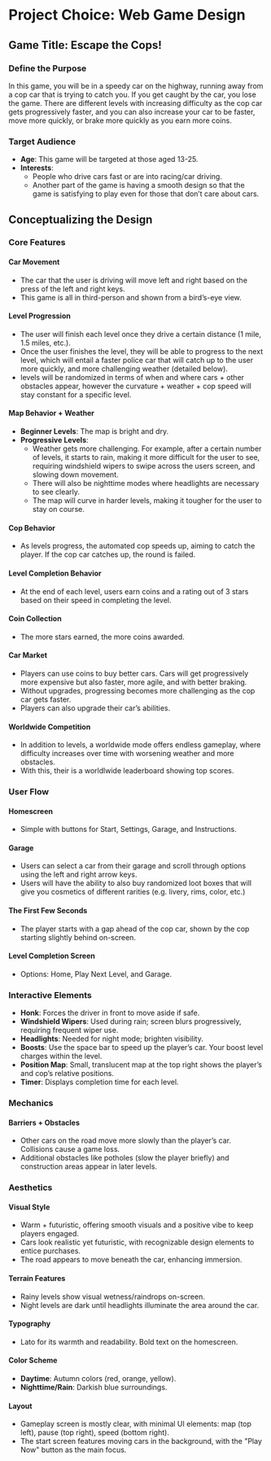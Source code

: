 # Project Choice: Web Game Design

## Game Title: Escape the Cops!

### Define the Purpose

In this game, you will be in a speedy car on the highway, running away from a cop car that is trying to catch you. If you get caught by the car, you lose the game. There are different levels with increasing difficulty as the cop car gets progressively faster, and you can also increase your car to be faster, move more quickly, or brake more quickly as you earn more coins.

### Target Audience

- **Age**: This game will be targeted at those aged 13-25.
- **Interests**:
  - People who drive cars fast or are into racing/car driving.
  - Another part of the game is having a smooth design so that the game is satisfying to play even for those that don’t care about cars.

## Conceptualizing the Design

### Core Features

#### Car Movement

- The car that the user is driving will move left and right based on the press of the left and right keys.
- This game is all in third-person and shown from a bird’s-eye view.

#### Level Progression

- The user will finish each level once they drive a certain distance (1 mile, 1.5 miles, etc.).
- Once the user finishes the level, they will be able to progress to the next level, which will entail a faster police car that will catch up to the user more quickly, and more challenging weather (detailed below).
- levels will be randomized in terms of when and where cars + other obstacles appear, however the curvature + weather + cop speed will stay constant for a specific level.

#### Map Behavior + Weather

- **Beginner Levels**: The map is bright and dry.
- **Progressive Levels**:
  - Weather gets more challenging. For example, after a certain number of levels, it starts to rain, making it more difficult for the user to see, requiring windshield wipers to swipe across the users screen, and slowing down movement.
  - There will also be nighttime modes where headlights are necessary to see clearly.
  - The map will curve in harder levels, making it tougher for the user to stay on course.

#### Cop Behavior

- As levels progress, the automated cop speeds up, aiming to catch the player. If the cop car catches up, the round is failed.

#### Level Completion Behavior

- At the end of each level, users earn coins and a rating out of 3 stars based on their speed in completing the level.

#### Coin Collection

- The more stars earned, the more coins awarded.

#### Car Market

- Players can use coins to buy better cars. Cars will get progressively more expensive but also faster, more agile, and with better braking.
- Without upgrades, progressing becomes more challenging as the cop car gets faster.
- Players can also upgrade their car’s abilities.

#### Worldwide Competition

- In addition to levels, a worldwide mode offers endless gameplay, where difficulty increases over time with worsening weather and more obstacles.
- With this, their is a worldlwide leaderboard showing top scores.

### User Flow

#### Homescreen

- Simple with buttons for Start, Settings, Garage, and Instructions.

#### Garage

- Users can select a car from their garage and scroll through options using the left and right arrow keys.
- Users will have the ability to also buy randomized loot boxes that will give you cosmetics of different rarities (e.g. livery, rims, color, etc.)

#### The First Few Seconds

- The player starts with a gap ahead of the cop car, shown by the cop starting slightly behind on-screen.

#### Level Completion Screen

- Options: Home, Play Next Level, and Garage.

### Interactive Elements

- **Honk**: Forces the driver in front to move aside if safe.
- **Windshield Wipers**: Used during rain; screen blurs progressively, requiring frequent wiper use.
- **Headlights**: Needed for night mode; brighten visibility.
- **Boosts**: Use the space bar to speed up the player’s car. Your boost level charges within the level.
- **Position Map**: Small, translucent map at the top right shows the player’s and cop’s relative positions.
- **Timer**: Displays completion time for each level.

### Mechanics

#### Barriers + Obstacles

- Other cars on the road move more slowly than the player’s car. Collisions cause a game loss.
- Additional obstacles like potholes (slow the player briefly) and construction areas appear in later levels.

### Aesthetics

#### Visual Style

- Warm + futuristic, offering smooth visuals and a positive vibe to keep players engaged.
- Cars look realistic yet futuristic, with recognizable design elements to entice purchases.
- The road appears to move beneath the car, enhancing immersion.

#### Terrain Features

- Rainy levels show visual wetness/raindrops on-screen.
- Night levels are dark until headlights illuminate the area around the car.

#### Typography

- Lato for its warmth and readability. Bold text on the homescreen.

#### Color Scheme

- **Daytime**: Autumn colors (red, orange, yellow).
- **Nighttime/Rain**: Darkish blue surroundings.

#### Layout

- Gameplay screen is mostly clear, with minimal UI elements: map (top left), pause (top right), speed (bottom right).
- The start screen features moving cars in the background, with the "Play Now" button as the main focus.